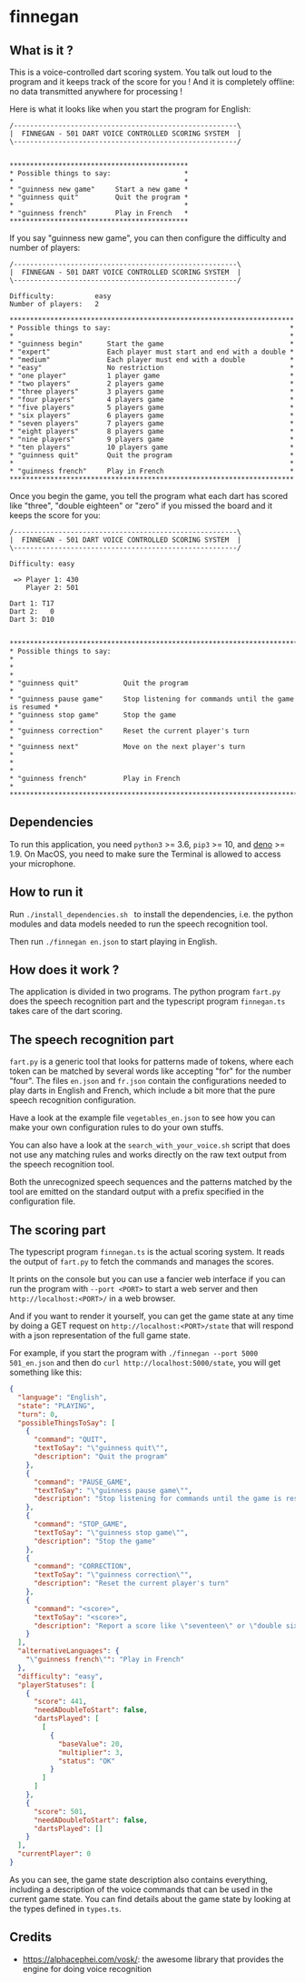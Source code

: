 # finnegan

## What is it ?
This is a voice-controlled dart scoring system.
You talk out loud to the program and it keeps track of the score for you ! And it is completely offline:
no data transmitted anywhere for processing !

Here is what it looks like when you start the program for English:
```
/-------------------------------------------------------\
|  FINNEGAN - 501 DART VOICE CONTROLLED SCORING SYSTEM  |
\-------------------------------------------------------/


********************************************
* Possible things to say:                  *
*                                          *
* "guinness new game"     Start a new game *
* "guinness quit"         Quit the program *
*                                          *
* "guinness french"       Play in French   *
********************************************
```

If you say "guinness new game", you can then configure the difficulty and number of players:
```
/-------------------------------------------------------\
|  FINNEGAN - 501 DART VOICE CONTROLLED SCORING SYSTEM  |
\-------------------------------------------------------/

Difficulty:          easy
Number of players:   2

**********************************************************************
* Possible things to say:                                            *
*                                                                    *
* "guinness begin"      Start the game                               *
* "expert"              Each player must start and end with a double *
* "medium"              Each player must end with a double           *
* "easy"                No restriction                               *
* "one player"          1 player game                                *
* "two players"         2 players game                               *
* "three players"       3 players game                               *
* "four players"        4 players game                               *
* "five players"        5 players game                               *
* "six players"         6 players game                               *
* "seven players"       7 players game                               *
* "eight players"       8 players game                               *
* "nine players"        9 players game                               *
* "ten players"         10 players game                              *
* "guinness quit"       Quit the program                             *
*                                                                    *
* "guinness french"     Play in French                               *
**********************************************************************
```

Once you begin the game, you tell the program what each dart has scored like "three", "double eighteen" or "zero"
if you missed the board and it keeps the score for you:
```
/-------------------------------------------------------\
|  FINNEGAN - 501 DART VOICE CONTROLLED SCORING SYSTEM  |
\-------------------------------------------------------/

Difficulty: easy

 => Player 1: 430
    Player 2: 501

Dart 1: T17
Dart 2:   0
Dart 3: D10


***********************************************************************************
* Possible things to say:                                                         *
*                                                                                 *
* "guinness quit"           Quit the program                                      *
* "guinness pause game"     Stop listening for commands until the game is resumed *
* "guinness stop game"      Stop the game                                         *
* "guinness correction"     Reset the current player's turn                       *
* "guinness next"           Move on the next player's turn                        *
*                                                                                 *
* "guinness french"         Play in French                                        *
***********************************************************************************
```


## Dependencies
To run this application, you need `python3` >= 3.6, `pip3` >= 10, and [deno](https://deno.land/#installation) >= 1.9.
On MacOS, you need to make sure the Terminal is allowed to access your microphone. 


## How to run it
Run `./install_dependencies.sh ` to install the dependencies, i.e. the python modules and data models needed
to run the speech recognition tool.

Then run `./finnegan en.json` to start playing in English.


## How does it work ?
The application is divided in two programs. The python program `fart.py` does the speech
recognition part and the typescript program `finnegan.ts` takes care of the dart scoring.

## The speech recognition part
`fart.py` is a generic tool that looks for patterns made of tokens, where each
token can be matched by several words like accepting "for" for the number "four".
The files `en.json` and `fr.json` contain the configurations needed to play
darts in English and French, which include a bit more that the pure speech
recognition configuration.

Have a look at the example file `vegetables_en.json` to see how you can make
your own configuration rules to do your own stuffs.

You can also have a look at the `search_with_your_voice.sh` script that does not
use any matching rules and works directly on the raw text output from the speech
recognition tool.

Both the unrecognized speech sequences and the patterns matched by the tool are emitted
on the standard output with a prefix specified in the configuration file.

## The scoring part

The typescript program `finnegan.ts` is the actual scoring system. It reads the output of
`fart.py` to fetch the commands and manages the scores.

It prints on the console but you can use a fancier web interface if you can run the program
with `--port <PORT>` to start a web server and then `http://localhost:<PORT>/` in a web
browser.

And if you want to render it yourself, you can get the game state at any time by doing
a GET request on `http://localhost:<PORT>/state` that will respond with a json representation
of the full game state.

For example, if you start the program with `./finnegan --port 5000 501_en.json` and then
do `curl http://localhost:5000/state`, you will get something like this:

```json
{
  "language": "English",
  "state": "PLAYING",
  "turn": 0,
  "possibleThingsToSay": [
    {
      "command": "QUIT",
      "textToSay": "\"guinness quit\"",
      "description": "Quit the program"
    },
    {
      "command": "PAUSE_GAME",
      "textToSay": "\"guinness pause game\"",
      "description": "Stop listening for commands until the game is resumed"
    },
    {
      "command": "STOP_GAME",
      "textToSay": "\"guinness stop game\"",
      "description": "Stop the game"
    },
    {
      "command": "CORRECTION",
      "textToSay": "\"guinness correction\"",
      "description": "Reset the current player's turn"
    },
    {
      "command": "<score>",
      "textToSay": "<score>",
      "description": "Report a score like \"seventeen\" or \"double six\""
    }
  ],
  "alternativeLanguages": {
    "\"guinness french\"": "Play in French"
  },
  "difficulty": "easy",
  "playerStatuses": [
    {
      "score": 441,
      "needADoubleToStart": false,
      "dartsPlayed": [
        [
          {
            "baseValue": 20,
            "multiplier": 3,
            "status": "OK"
          }
        ]
      ]
    },
    {
      "score": 501,
      "needADoubleToStart": false,
      "dartsPlayed": []
    }
  ],
  "currentPlayer": 0
}
```

As you can see, the game state description also contains everything, including a description of the voice commands
that can be used in the current game state. You can find details about the game state by looking at the
types defined in `types.ts`.



## Credits
* https://alphacephei.com/vosk/: the awesome library that provides the engine for doing voice recognition
